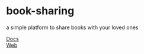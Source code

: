 # book-sharing
a simple platform to share books with your loved ones

[Docs](https://github.com/erdaldalkiran/book-sharing-docs)  
[Web](https://github.com/erdaldalkiran/book-sharing-web)  
